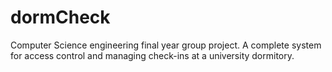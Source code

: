 # dormCheck
Computer Science engineering final year group project. A complete system for access control and managing check-ins at a university dormitory.

